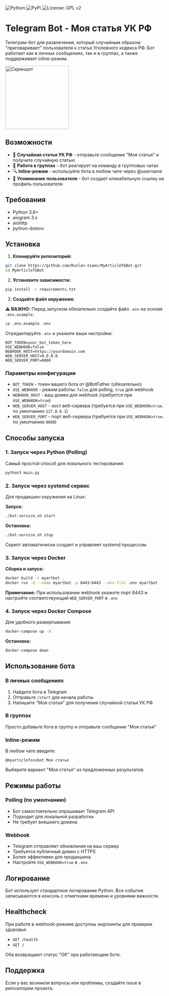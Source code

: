 ![Python](https://img.shields.io/badge/python-3.11-blue)
![PyPI](https://img.shields.io/pypi/v/aiogram)
![License: GPL v2](https://img.shields.io/badge/License-GPL%20v2-blue.svg)

# Telegram Bot - Моя статья УК РФ

Телеграм-бот для развлечения, который случайным образом "приговаривает" пользователя к статье Уголовного кодекса РФ. Бот работает как в личных сообщениях, так и в группах, а также поддерживает inline-режим.

<img src="https://i.imgur.com/2yWFUp9.jpeg" alt="Скриншот" width="200">

## Возможности

- 📜 **Случайная статья УК РФ** - отправьте сообщение "Моя статья" и получите случайную статью
- 👥 **Работа в группах** - бот реагирует на команду в групповых чатах
- 🔍 **Inline-режим** - используйте бота в любом чате через @username
- 🔗 **Упоминание пользователя** - бот создает кликабельную ссылку на профиль пользователя

## Требования

- Python 3.8+
- aiogram 3.x
- aiohttp
- python-dotenv

## Установка

1. **Клонируйте репозиторий:**
```bash
git clone https://github.com/Ruslan-Isaev/MyArticleTGBot.git
cd MyArticleTGBot
```

2. **Установите зависимости:**
```bash
pip install -r requirements.txt
```

3. **Создайте файл окружения:**

⚠️ **ВАЖНО:** Перед запуском обязательно создайте файл `.env` на основе `.env.example`:

```bash
cp .env.example .env
```

Отредактируйте `.env` и укажите ваши настройки:

```env
BOT_TOKEN=your_bot_token_here
USE_WEBHOOK=false
WEBHOOK_HOST=https://yourdomain.com
WEB_SERVER_HOST=0.0.0.0
WEB_SERVER_PORT=8080
```

### Параметры конфигурации

- `BOT_TOKEN` - токен вашего бота от @BotFather (обязательно)
- `USE_WEBHOOK` - режим работы: `false` для polling, `true` для webhook
- `WEBHOOK_HOST` - ваш домен для webhook (требуется при `USE_WEBHOOK=true`)
- `WEB_SERVER_HOST` - хост веб-сервера (требуется при `USE_WEBHOOK=true`. по умолчанию `127.0.0.1`)
- `WEB_SERVER_PORT` - порт веб-сервера (требуется при `USE_WEBHOOK=true`. по умолчанию `8080`)

## Способы запуска

### 1. Запуск через Python (Polling)

Самый простой способ для локального тестирования:

```bash
python3 main.py
```

### 2. Запуск через systemd сервис

Для продакшен-окружения на Linux:

**Запуск:**
```bash
./bot-service.sh start
```

**Остановка:**
```bash
./bot-service.sh stop
```

Скрипт автоматически создает и управляет systemd процессом.

### 3. Запуск через Docker

**Сборка и запуск:**
```bash
docker build -t myartbot .
docker run -d --name myartbot -p 8443:8443 --env-file .env myartbot
```

**Примечание:** При использовании webhook укажите порт 8443 и настройте соответствующий `WEB_SERVER_PORT` в `.env`

### 4. Запуск через Docker Compose

Для удобного развертывания:

```bash
docker-compose up -d
```

**Остановка:**
```bash
docker-compose down
```

## Использование бота

### В личных сообщениях

1. Найдите бота в Telegram
2. Отправьте `/start` для начала работы
3. Напишите "Моя статья" для получения случайной статьи УК РФ

### В группах

Просто добавьте бота в группу и отправьте сообщение "Моя статья"

### Inline-режим

В любом чате введите:
```
@myarticlefossbot Моя статья 
```

Выберите вариант "Моя статья" из предложенных результатов.

## Режимы работы

### Polling (по умолчанию)
- Бот самостоятельно опрашивает Telegram API
- Подходит для локальной разработки
- Не требует внешнего домена

### Webhook
- Telegram отправляет обновления на ваш сервер
- Требуется публичный домен с HTTPS
- Более эффективен для продакшена
- Настройте `USE_WEBHOOK=true` в `.env`

## Логирование

Бот использует стандартное логирование Python. Все события записываются в консоль с отметками времени и уровнями важности.

## Healthcheck

При работе в webhook-режиме доступны эндпоинты для проверки здоровья:
- `GET /health`
- `GET /`

Оба возвращают статус "OK" при работающем боте.

## Поддержка

Если у вас возникли вопросы или проблемы, создайте issue в репозитории проекта.
